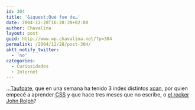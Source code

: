 ```yaml
---
id: 304
title: '&iquest;Qué fue de…'
date: 2004-12-28T16:28:39+02:00
author: Chavalina
layout: post
guid: http://www.wp.chavalina.net/?p=304
permalink: /2004/12/28/post-304/
aktt_notify_twitter:
  - 'no'
categories:
  - Curiosidades
  - Internet
---
```

…<a href="http://www.taufpate.com/" target="_blank">Taufpate</a>, que en una semana ha tenido 3 index distintos <a href="http://toxico.bitacoras.com/" target="_blank">xoan</a>, por quien empecé a aprender <acronym title="Cascade Style Sheets">CSS</acronym> y que hace tres meses que no escribe, o <a href="http://www.trovadores.org/salvaje/" target="_blank">el rocker John Rolph</a>?